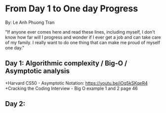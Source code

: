 # From Day 1 to One day Progress

By: Le Anh Phuong Tran

"If anyone ever comes here and read these lines, including myself, I don't know how far will I progress and wonder if I ever get a job and can take care of my family. I really want to do one thing that can make me proud of myself one day."

## Day 1: Algorithmic complexity / Big-O / Asymptotic analysis
+Harvard CS50 - Asymptotic Notation: https://youtu.be/iOq5kSKqeR4
+Cracking the Coding Interview - Big O example 1 and 2 page 46
  
## Day 2:
